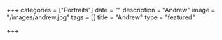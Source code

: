 +++
categories = ["Portraits"]
date = ""
description = "Andrew"
image = "/images/andrew.jpg"
tags = []
title = "Andrew"
type = "featured"

+++

